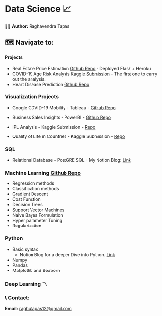 # Data Science :chart_with_upwards_trend:

:raising_hand_man: <b> Author:</b> Raghavendra Tapas


## :world_map: Navigate to:

#### Projects

* Real Estate Price Estimation [Github Repo](https://github.com/Napster8/real-estate-price-predictor) - Deployed Flask + Heroku
* COVID-19 Age Risk Analysis [Kaggle Submission](https://www.kaggle.com/raghavendratapas/covid-19-age-risk-factor-exploratory-analysis) - The first one to carry out the analysis.
* Heart Disease Prediction [Github Repo](https://github.com/Napster8/Data-Science/blob/Napster8/Machine-Learning/07-Scikit-Overview/01-heart-disease-prediction.ipynb)

### Visualization Projects

  - Google COVID-19 Mobility - Tableau - [Github Repo](https://github.com/Napster8/Data-Science/tree/Napster8/Visualization-Projects/Google-COVID-Mobility-Dashboard-Enhanced)
 
  - Business Sales Insights - PowerBI - [Github Repo](https://github.com/Napster8/Data-Science/tree/Napster8/Visualization-Projects/Sales-Insights)

  - IPL Analysis - Kaggle Submission - [Repo](https://github.com/Napster8/Data-Science/tree/Napster8/Machine-Learning/04-Matplot/IPL-ANALYSIS)

  - Quality of Life in Countries - Kaggle Submission - [Repo](https://github.com/Napster8/Data-Science/tree/Napster8/Machine-Learning/04-Matplot/QualityOfLife)

### SQL
  - Relational Database - PostGRE SQL - My Notion Blog: [Link](https://www.notion.so/raghavendratapas/PostGreSQL-67e6d33f43f24a0a8050cbd55d6e0796)


### Machine Learning [Github Repo](https://github.com/Napster8/Data-Science/tree/Napster8/Machine-Learning)
  - Regression methods
  - Classification methods
  - Gradient Descent
  - Cost Function
  - Decision Trees
  - Support Vector Machines
  - Naive Bayes Formulation
  - Hyper parameter Tuning
  - Regularization
 
 ### Python 
  - Basic syntax
    - Notion Blog for a deeper Dive into Python. [Link](https://www.notion.so/raghavendratapas/Python-102ff321e28741a899e72ea6c1c293f0)
  - Numpy
  - Pandas
  - Matplotlib and Seaborn
 
### Deep Learning :part_alternation_mark:



### :telephone_receiver: Contact:

<b>Email:</b> raghutapas12@gmail.com

